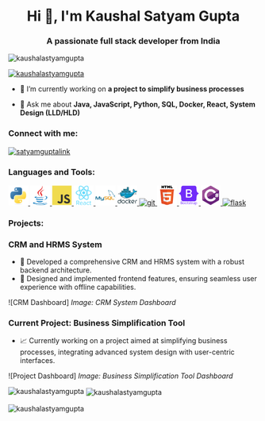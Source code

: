 <h1 align="center">Hi 👋, I'm Kaushal Satyam Gupta</h1>

<h3 align="center">A passionate full stack developer from India</h3>

<p align="left"> <img src="https://komarev.com/ghpvc/?username=kaushalastyamgupta&label=Profile%20views&color=0e75b6&style=flat" alt="kaushalastyamgupta" /> </p>

<p align="left"> <a href="https://github.com/ryo-ma/github-profile-trophy"><img src="https://github-profile-trophy.vercel.app/?username=kaushalastyamgupta" alt="kaushalastyamgupta" /></a> </p>

- 🌱 I’m currently working on **a project to simplify business processes**

- 💬 Ask me about **Java, JavaScript, Python, SQL, Docker, React, System Design (LLD/HLD)**

<h3 align="left">Connect with me:</h3>
<p align="left">
<a href="https://linkedin.com/in/satyamguptalink/" target="blank"><img align="center" src="https://raw.githubusercontent.com/rahuldkjain/github-profile-readme-generator/master/src/images/icons/Social/linked-in-alt.svg" alt="satyamguptalink" height="30" width="40" /></a>
</p>

<h3 align="left">Languages and Tools:</h3>
<p align="left">
<a href="https://www.python.org" target="_blank" rel="noreferrer"> <img src="https://raw.githubusercontent.com/devicons/devicon/master/icons/python/python-original.svg" alt="python" width="40" height="40"/> </a>
<a href="https://www.java.com" target="_blank" rel="noreferrer"> <img src="https://raw.githubusercontent.com/devicons/devicon/master/icons/java/java-original.svg" alt="java" width="40" height="40"/> </a>
<a href="https://developer.mozilla.org/en-US/docs/Web/JavaScript" target="_blank" rel="noreferrer"> <img src="https://raw.githubusercontent.com/devicons/devicon/master/icons/javascript/javascript-original.svg" alt="javascript" width="40" height="40"/> </a>
<a href="https://reactjs.org/" target="_blank" rel="noreferrer"> <img src="https://raw.githubusercontent.com/devicons/devicon/master/icons/react/react-original-wordmark.svg" alt="react" width="40" height="40"/> </a>
<a href="https://www.mysql.com/" target="_blank" rel="noreferrer"> <img src="https://raw.githubusercontent.com/devicons/devicon/master/icons/mysql/mysql-original-wordmark.svg" alt="mysql" width="40" height="40"/> </a>
<a href="https://www.docker.com/" target="_blank" rel="noreferrer"> <img src="https://raw.githubusercontent.com/devicons/devicon/master/icons/docker/docker-original-wordmark.svg" alt="docker" width="40" height="40"/> </a>
<a href="https://git-scm.com/" target="_blank" rel="noreferrer"> <img src="https://www.vectorlogo.zone/logos/git-scm/git-scm-icon.svg" alt="git" width="40" height="40"/> </a>
<a href="https://www.w3.org/html/" target="_blank" rel="noreferrer"> <img src="https://raw.githubusercontent.com/devicons/devicon/master/icons/html5/html5-original-wordmark.svg" alt="html5" width="40" height="40"/> </a>
<a href="https://getbootstrap.com" target="_blank" rel="noreferrer"> <img src="https://raw.githubusercontent.com/devicons/devicon/master/icons/bootstrap/bootstrap-plain-wordmark.svg" alt="bootstrap" width="40" height="40"/> </a>
<a href="https://www.w3schools.com/cs/" target="_blank" rel="noreferrer"> <img src="https://raw.githubusercontent.com/devicons/devicon/master/icons/csharp/csharp-original.svg" alt="csharp" width="40" height="40"/> </a>
<a href="https://flask.palletsprojects.com/" target="_blank" rel="noreferrer"> <img src="https://www.vectorlogo.zone/logos/pocoo_flask/pocoo_flask-icon.svg" alt="flask" width="40" height="40"/> </a>
</p>

<h3 align="left">Projects:</h3>

### CRM and HRMS System
- 🚀 Developed a comprehensive CRM and HRMS system with a robust backend architecture.
- 🎨 Designed and implemented frontend features, ensuring seamless user experience with offline capabilities.

![CRM Dashboard]
*Image: CRM System Dashboard*

### Current Project: Business Simplification Tool
- 📈 Currently working on a project aimed at simplifying business processes, integrating advanced system design with user-centric interfaces.

![Project Dashboard]
*Image: Business Simplification Tool Dashboard*

<p><img align="left" src="https://github-readme-stats.vercel.app/api/top-langs?username=kaushalastyamgupta&show_icons=true&locale=en&layout=compact" alt="kaushalastyamgupta" /></p>

<p>&nbsp;<img align="center" src="https://github-readme-stats.vercel.app/api?username=kaushalastyamgupta&show_icons=true&locale=en" alt="kaushalastyamgupta" /></p>

<p><img align="center" src="https://github-readme-streak-stats.herokuapp.com/?user=kaushalastyamgupta&" alt="kaushalastyamgupta" /></p>
